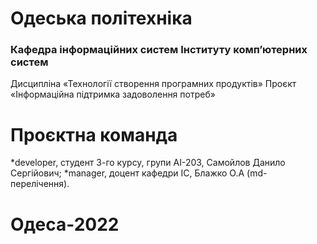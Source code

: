# Одеська політехніка
### Кафедра інформаційних систем Інституту комп’ютерних систем
Дисципліна «Технології створення програмних продуктів»
Проєкт «Інформаційна підтримка задоволення потреб»
# Проєктна команда
*developer, студент 3-го курсу, групи АІ-203, Самойлов Данило Сергійович;
*manager, доцент кафедри ІС, Блажко О.А (md-перелічення).
# Одеса-2022
